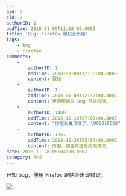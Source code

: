 ```yaml
---
aid: 5
cid: 2
authorID: 1
addTime: 2018-01-09T11:18:00.000Z
title: 'Bug: Firefox 跟帖会出错'
tags:
    - bug
    - firefox
comments:
    -
        authorID: 1
        addTime: 2018-01-09T12:36:00.000Z
        content: 跟帖
    -
        authorID: 1
        addTime: 2018-01-09T12:37:00.000Z
        content: 更新模板后 bug 已经消除。
    -
        authorID: 1408
        addTime: 2018-11-18T07:00:00.000Z
        content: "你挖到最顶端了。\U0001F602"
    -
        authorID: 1267
        addTime: 2018-11-28T05:04:00.000Z
        content: 厉害，楼主难道是内测成员
date: 2018-11-28T05:04:00.000Z
category: 测试
---
```


已知 bug，使用 Firefox 跟帖会出现错误。

![](https://i.imgur.com/i3w7Vg1.png)
